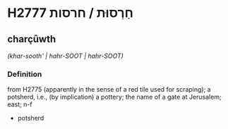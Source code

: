 # H2777 חַרְסוּת / חרסות

## charçûwth

_(khar-sooth' | hahr-SOOT | hahr-SOOT)_

### Definition

from H2775 (apparently in the sense of a red tile used for scraping); a potsherd, i.e., (by implication) a pottery; the name of a gate at Jerusalem; east; n-f

- potsherd
